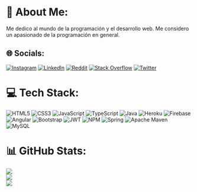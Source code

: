 # 💫 About Me:
Me dedico al mundo de la programación y el desarrollo web. Me considero un apasionado de la programación en general.


## 🌐 Socials:
[![Instagram](https://img.shields.io/badge/Instagram-%23E4405F.svg?logo=Instagram&logoColor=white)](https://instagram.com/Juuanxmoreno) [![LinkedIn](https://img.shields.io/badge/LinkedIn-%230077B5.svg?logo=linkedin&logoColor=white)](https://linkedin.com/in/Juuanxmoreno) [![Reddit](https://img.shields.io/badge/Reddit-%23FF4500.svg?logo=Reddit&logoColor=white)](https://reddit.com/user/Juuanxmoreno) [![Stack Overflow](https://img.shields.io/badge/-Stackoverflow-FE7A16?logo=stack-overflow&logoColor=white)](https://stackoverflow.com/users/308387) [![Twitter](https://img.shields.io/badge/Twitter-%231DA1F2.svg?logo=Twitter&logoColor=white)](https://twitter.com/Juuanxmoreno) 

# 💻 Tech Stack:
![HTML5](https://img.shields.io/badge/html5-%23E34F26.svg?style=for-the-badge&logo=html5&logoColor=white) ![CSS3](https://img.shields.io/badge/css3-%231572B6.svg?style=for-the-badge&logo=css3&logoColor=white) ![JavaScript](https://img.shields.io/badge/javascript-%23323330.svg?style=for-the-badge&logo=javascript&logoColor=%23F7DF1E) ![TypeScript](https://img.shields.io/badge/typescript-%23007ACC.svg?style=for-the-badge&logo=typescript&logoColor=white) ![Java](https://img.shields.io/badge/java-%23ED8B00.svg?style=for-the-badge&logo=java&logoColor=white) ![Heroku](https://img.shields.io/badge/heroku-%23430098.svg?style=for-the-badge&logo=heroku&logoColor=white) ![Firebase](https://img.shields.io/badge/firebase-%23039BE5.svg?style=for-the-badge&logo=firebase) ![Angular](https://img.shields.io/badge/angular-%23DD0031.svg?style=for-the-badge&logo=angular&logoColor=white) ![Bootstrap](https://img.shields.io/badge/bootstrap-%23563D7C.svg?style=for-the-badge&logo=bootstrap&logoColor=white) ![JWT](https://img.shields.io/badge/JWT-black?style=for-the-badge&logo=JSON%20web%20tokens) ![NPM](https://img.shields.io/badge/NPM-%23000000.svg?style=for-the-badge&logo=npm&logoColor=white) ![Spring](https://img.shields.io/badge/spring-%236DB33F.svg?style=for-the-badge&logo=spring&logoColor=white) ![Apache Maven](https://img.shields.io/badge/Apache%20Maven-C71A36?style=for-the-badge&logo=Apache%20Maven&logoColor=white) ![MySQL](https://img.shields.io/badge/mysql-%2300f.svg?style=for-the-badge&logo=mysql&logoColor=white)
# 📊 GitHub Stats:
![](https://github-readme-stats.vercel.app/api?username=Juuanxmoreno&theme=dark&hide_border=true&include_all_commits=true&count_private=true)<br/>
![](https://github-readme-streak-stats.herokuapp.com/?user=Juuanxmoreno&theme=dark&hide_border=true)<br/>
![](https://github-readme-stats.vercel.app/api/top-langs/?username=Juuanxmoreno&theme=dark&hide_border=true&include_all_commits=true&count_private=true&layout=compact)

<!-- Proudly created with GPRM ( https://gprm.itsvg.in ) -->

